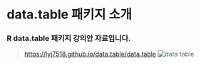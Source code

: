 # data.table 패키지 소개
### R data.table 패키지 강의안 자료입니다. 

> https://lyj7518.github.io/data.table/data.table
![data table](https://user-images.githubusercontent.com/96602999/153542791-702ba87d-6d1e-4de3-ae7f-daefb32b7f5f.png)
